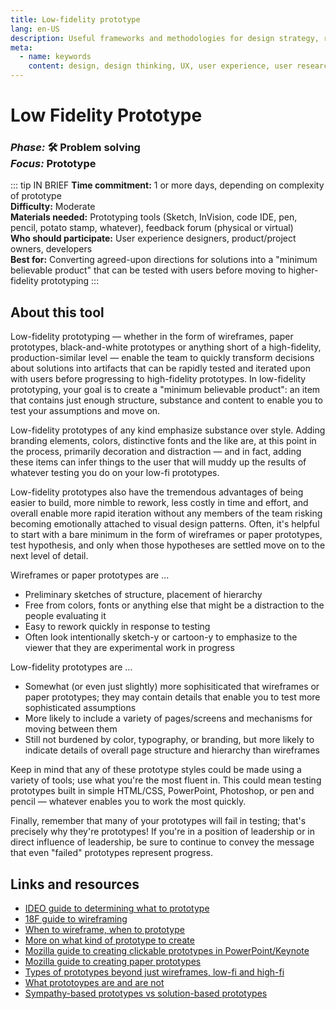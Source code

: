 ```yaml
---
title: Low-fidelity prototype
lang: en-US
description: Useful frameworks and methodologies for design strategy, research and testing
meta:
  - name: keywords
    content: design, design thinking, UX, user experience, user research, user testing
---
```


# Low Fidelity Prototype

### _Phase:_ 🛠️  Problem solving<br/> _Focus:_ Prototype

::: tip IN BRIEF
**Time commitment:** 1 or more days, depending on complexity of prototype  
**Difficulty:** Moderate  
**Materials needed:** Prototyping tools (Sketch, InVision, code IDE, pen, pencil, potato stamp, whatever), feedback forum (physical or virtual)  
**Who should participate:** User experience designers, product/project owners, developers  
**Best for:** Converting agreed-upon directions for solutions into a "minimum believable product" that can be tested with users before moving to higher-fidelity prototyping
:::

## About this tool

Low-fidelity prototyping — whether in the form of wireframes, paper prototypes, black-and-white prototypes or anything short of a high-fidelity, production-similar level — enable the team to quickly transform decisions about solutions into artifacts that can be rapidly tested and iterated upon with users before progressing to high-fidelity prototypes. In low-fidelity prototyping, your goal is to create a "minimum believable product": an item that contains just enough structure, substance and content to enable you to test your assumptions and move on.

Low-fidelity prototypes of any kind emphasize substance over style. Adding branding elements, colors, distinctive fonts and the like are, at this point in the process, primarily decoration and distraction — and in fact, adding these items can infer things to the user that will muddy up the results of whatever testing you do on your low-fi prototypes.

Low-fidelity prototypes also have the tremendous advantages of being easier to build, more nimble to rework, less costly in time and effort, and overall enable more rapid iteration without any members of the team risking becoming emotionally attached to visual design patterns. Often, it's helpful to start with a bare minimum in the form of wireframes or paper prototypes, test hypothesis, and only when those hypotheses are settled move on to the next level of detail.

Wireframes or paper prototypes are ...

* Preliminary sketches of structure, placement of hierarchy
* Free from colors, fonts or anything else that might be a distraction to the people evaluating it
* Easy to rework quickly in response to testing
* Often look intentionally sketch-y or cartoon-y to emphasize to the viewer that they are experimental work in progress

Low-fidelity prototypes are ...

* Somewhat (or even just slightly) more sophisiticated that wireframes or paper prototypes; they may contain details that enable you to test more sophisticated assumptions
* More likely to include a variety of pages/screens and mechanisms for moving between them
* Still not burdened by color, typography, or branding, but more likely to indicate details of overall page structure and hierarchy than wireframes

Keep in mind that any of these prototype styles could be made using a variety of tools; use what you're the most fluent in. This could mean testing prototypes built in simple HTML/CSS, PowerPoint, Photoshop, or pen and pencil — whatever enables you to work the most quickly.

Finally, remember that many of your prototypes will fail in testing; that's precisely why they're prototypes! If you're in a position of leadership or in direct influence of leadership, be sure to continue to convey the message that even "failed" prototypes represent progress.

## Links and resources

* [IDEO guide to determining what to prototype](https://www.designkit.org/methods/determine-what-to-prototype)
* [18F guide to wireframing](https://methods.18f.gov/make/wireframing/)
* [When to wireframe, when to prototype](https://www.ibm.com/cloud/garage/practices/think/enterprise-design-thinking/practice_wireframes)
* [More on what kind of prototype to create](https://www.interaction-design.org/literature/article/what-kind-of-prototype-should-you-create)
* [Mozilla guide to creating clickable prototypes in PowerPoint/Keynote](https://toolkit.mozilla.org/method/click-through-interactive-prototype/)
* [Mozilla guide to creating paper prototypes](https://toolkit.mozilla.org/method/paper-prototype/)
* [Types of prototypes beyond just wireframes, low-fi and high-fi](https://www.interaction-design.org/literature/article/prototyping-learn-eight-common-methods-and-best-practices)
* [What prototoypes are and are not](https://www.cs.cmu.edu/~bam/uicourse/Buxton-SketchesPrototypes.pdf)
* [Sympathy-based prototypes vs solution-based prototypes](https://static1.squarespace.com/static/57c6b79629687fde090a0fdd/t/58ed2005db29d6ca0509a2e5/1491935237380/Prototyping-Dashboards+%282%29.pdf)
